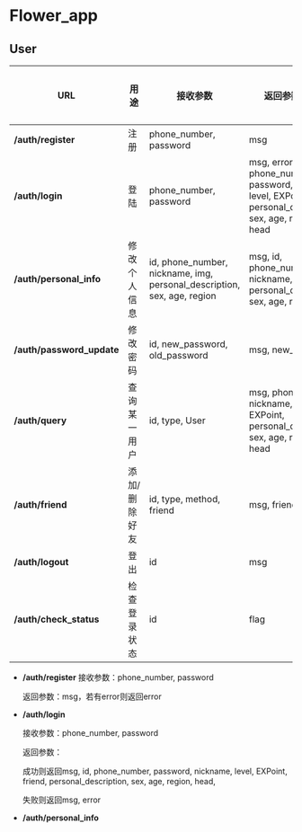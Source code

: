# Flower_app
## User
| URL                       | 用途          | 接收参数                                                                | 返回参数(成功)                                                                                                         | 返回参数(失败) |
| --------------------- | ---------------------- | ----------------------------------------------------------------------- | ---------------------------------------------------------------------------------------------------------------------- | -------------- |
| **/auth/register**        | 注册          | phone_number, password                                                  | msg                                                                                                                    | msg, error     |
| **/auth/login**           | 登陆          | phone_number, password                                                  | msg, error, id, phone_number, password, nickname, level, EXPoint, friend, personal_description, sex, age, region, head | msg, error     |
| **/auth/personal_info**   | 修改个人信息  | id, phone_number, nickname, img, personal_description, sex, age, region | msg, id, phone_number, nickname, img, personal_description, sex, age, region                                           | msg, error     |
| **/auth/password_update** | 修改密码      | id, new_password, old_password                                          | msg, new_password                                                                                                      | msg, error     |
| **/auth/query**           | 查询某一用户  | id, type, User                                                          | msg, phone_number, nickname, level, EXPoint, personal_description, sex, age, region, head                              | msg, error     |
| **/auth/friend**          | 添加/删除好友 | id, type, method, friend                                                | msg, friends                                                                                                           | msg, errr      |
| **/auth/logout**          | 登出          | id                                                                      | msg                                                                                                                    | msg, error     |
| **/auth/check_status**    | 检查登录状态  | id                                                                      | flag                                                                                                                   |

- **/auth/register**
  接收参数：phone_number, password

  返回参数：msg，若有error则返回error
- **/auth/login**

  接收参数：phone_number, password

  返回参数：

    成功则返回msg, id, phone_number, password, nickname, level, EXPoint, friend, personal_description, sex, age, region, head,

    失败则返回msg, error


- **/auth/personal_info**
